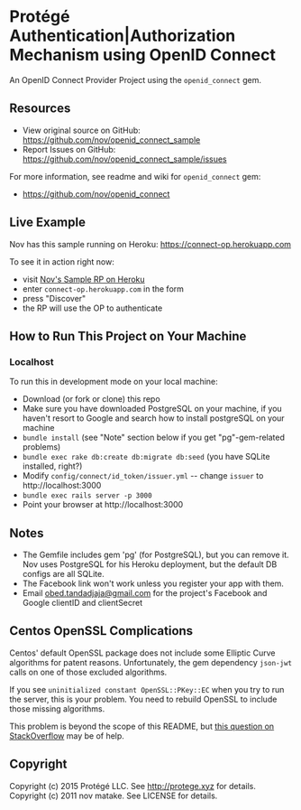 # Protégé Authentication|Authorization Mechanism using OpenID Connect

An OpenID Connect Provider Project using the `openid_connect` gem.


## Resources

* View original source on GitHub: https://github.com/nov/openid_connect_sample
* Report Issues on GitHub: https://github.com/nov/openid_connect_sample/issues


For more information, see readme and wiki for `openid_connect` gem:

* https://github.com/nov/openid_connect


## Live Example

Nov has this sample running on Heroku: https://connect-op.herokuapp.com

To see it in action right now:

* visit [Nov's Sample RP on Heroku](https://connect-rp.herokuapp.com)
* enter `connect-op.herokuapp.com` in the form
* press "Discover"
* the RP will use the OP to authenticate


## How to Run This Project on Your Machine

### Localhost

To run this in development mode on your local machine:

* Download (or fork or clone) this repo
* Make sure you have downloaded PostgreSQL on your machine, if you haven't resort to Google and search how to install postgreSQL on your machine
* `bundle install` (see "Note" section below if you get "pg"-gem-related problems)
* `bundle exec rake db:create db:migrate db:seed` (you have SQLite installed, right?)
* Modify `config/connect/id_token/issuer.yml` -- change `issuer` to http://localhost:3000
* `bundle exec rails server -p 3000`
* Point your browser at http://localhost:3000

## Notes

* The Gemfile includes gem 'pg' (for PostgreSQL), but you can remove it.
  Nov uses PostgreSQL for his Heroku deployment, but the default DB configs are all SQLite.
* The Facebook link won't work unless you register your app with them.
* Email obed.tandadjaja@gmail.com for the project's Facebook and Google clientID and clientSecret

## Centos OpenSSL Complications

Centos' default OpenSSL package does not include some Elliptic Curve algorithms for patent reasons.
Unfortunately, the gem dependency `json-jwt` calls on one of those excluded algorithms.

If you see `uninitialized constant OpenSSL::PKey::EC` when you try to run the server,
this is your problem. You need to rebuild OpenSSL to include those missing algorithms.

This problem is beyond the scope of this README, but
[this question on StackOverflow](http://stackoverflow.com/questions/32790297/uninitialized-constant-opensslpkeyec-from-ruby-on-centos/32790298#32790298)
may be of help.


## Copyright

Copyright (c) 2015 Protégé LLC. See http://protege.xyz for details.
Copyright (c) 2011 nov matake. See LICENSE for details.
